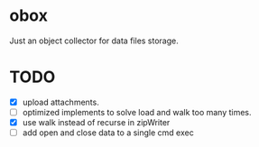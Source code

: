 # obox
Just an object collector for data files storage.

# TODO

- [x] upload attachments.
- [ ] optimized implements to solve load and walk too many times.
- [x] use walk instead of recurse in zipWriter
- [ ] add open and close data to a single cmd exec
